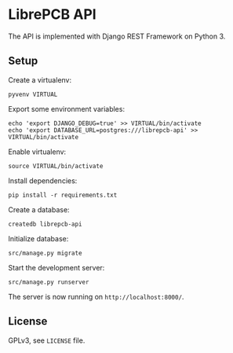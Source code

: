 # LibrePCB API

The API is implemented with Django REST Framework on Python 3.

## Setup

Create a virtualenv:

    pyvenv VIRTUAL

Export some environment variables:

    echo 'export DJANGO_DEBUG=true' >> VIRTUAL/bin/activate
    echo 'export DATABASE_URL=postgres:///librepcb-api' >> VIRTUAL/bin/activate

Enable virtualenv:

    source VIRTUAL/bin/activate

Install dependencies:

    pip install -r requirements.txt

Create a database:

    createdb librepcb-api

Initialize database:

    src/manage.py migrate

Start the development server:

    src/manage.py runserver

The server is now running on `http://localhost:8000/`.

## License

GPLv3, see `LICENSE` file.

